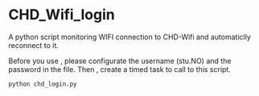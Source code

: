 # CHD_Wifi_login
A python script monitoring WIFI connection to CHD-Wifi and automaticlly reconnect to it.

Before you use , please configurate the username (stu.NO) and the password in the file.
Then , create a timed task to call to this script.

```
python chd_login.py
```
